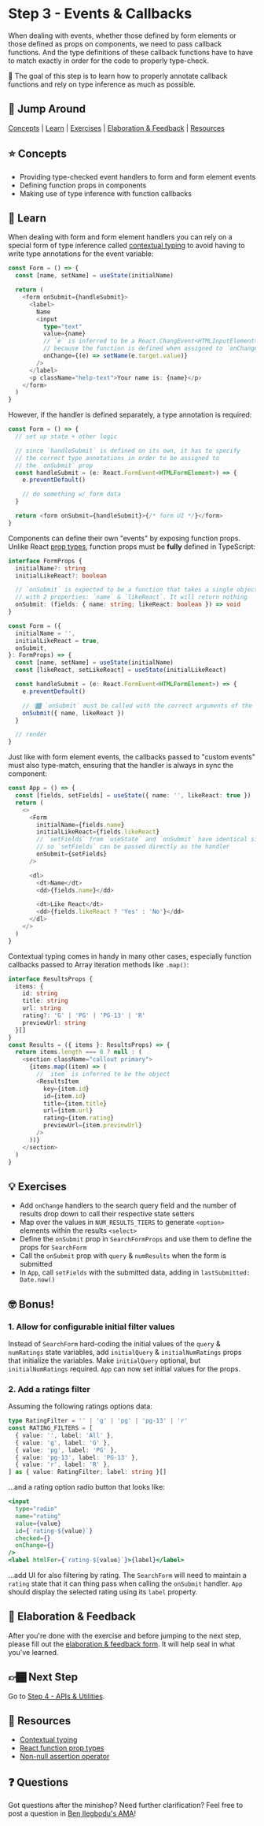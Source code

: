 # Step 3 - Events & Callbacks

When dealing with events, whether those defined by form elements or those defined as props on components, we need to pass callback functions. And the type definitions of these callback functions have to have to match exactly in order for the code to properly type-check.

🏅 The goal of this step is to learn how to properly annotate callback functions and rely on type inference as much as possible.

## 🐇 Jump Around

[Concepts](#-concepts) | [Learn](#-learn) | [Exercises](#-exercises) | [Elaboration & Feedback](#-elaboration--feedback) | [Resources](#-resources)

## ⭐ Concepts

- Providing type-checked event handlers to form and form element events
- Defining function props in components
- Making use of type inference with function callbacks

## 📝 Learn

When dealing with form and form element handlers you can rely on a special form of type inference called [contextual typing](https://www.typescriptlang.org/docs/handbook/type-inference.html#contextual-typing) to avoid having to write type annotations for the event variable:

```ts
const Form = () => {
  const [name, setName] = useState(initialName)

  return (
    <form onSubmit={handleSubmit}>
      <label>
        Name
        <input
          type="text"
          value={name}
          // `e` is inferred to be a React.ChangEvent<HTMLInputElement>
          // because the function is defined when assigned to `onChange`
          onChange={(e) => setName(e.target.value)}
        />
      </label>
      <p className="help-text">Your name is: {name}</p>
    </form>
  )
}
```

However, if the handler is defined separately, a type annotation is required:

```ts
const Form = () => {
  // set up state + other logic

  // since `handleSubmit` is defined on its own, it has to specify
  // the correct type annotations in order to be assigned to
  // the `onSubmit` prop
  const handleSubmit = (e: React.FormEvent<HTMLFormElement>) => {
    e.preventDefault()

    // do something w/ form data
  }

  return <form onSubmit={handleSubmit}>{/* form UI */}</form>
}
```

Components can define their own "events" by exposing function props. Unlike React [prop types](https://reactjs.org/docs/typechecking-with-proptypes.html), function props must be **fully** defined in TypeScript:

```ts
interface FormProps {
  initialName?: string
  initialLikeReact?: boolean

  // `onSubmit` is expected to be a function that takes a single object parameter
  // with 2 properties: `name` & `likeReact`. It will return nothing
  onSubmit: (fields: { name: string; likeReact: boolean }) => void
}

const Form = ({
  initialName = '',
  initialLikeReact = true,
  onSubmit,
}: FormProps) => {
  const [name, setName] = useState(initialName)
  const [likeReact, setLikeReact] = useState(initialLikeReact)

  const handleSubmit = (e: React.FormEvent<HTMLFormElement>) => {
    e.preventDefault()

    // 👇🏾 `onSubmit` must be called with the correct arguments of the right types
    onSubmit({ name, likeReact })
  }

  // render
}
```

Just like with form element events, the callbacks passed to "custom events" must also type-match, ensuring that the handler is always in sync the component:

```ts
const App = () => {
  const [fields, setFields] = useState({ name: '', likeReact: true })
  return (
    <>
      <Form
        initialName={fields.name}
        initialLikeReact={fields.likeReact}
        // `setFields` from `useState` and `onSubmit` have identical signatures
        // so `setFields` can be passed directly as the handler
        onSubmit={setFields}
      />

      <dl>
        <dt>Name</dt>
        <dd>{fields.name}</dd>

        <dt>Like React</dt>
        <dd>{fields.likeReact ? 'Yes' : 'No'}</dd>
      </dl>
    </>
  )
}
```

Contextual typing comes in handy in many other cases, especially function callbacks passed to Array iteration methods like `.map()`:

```ts
interface ResultsProps {
  items: {
    id: string
    title: string
    url: string
    rating?: 'G' | 'PG' | 'PG-13' | 'R'
    previewUrl: string
  }[]
}
const Results = ({ items }: ResultsProps) => {
  return items.length === 0 ? null : (
    <section className="callout primary">
      {items.map((item) => (
        // `item` is inferred to be the object
        <ResultsItem
          key={item.id}
          id={item.id}
          title={item.title}
          url={item.url}
          rating={item.rating}
          previewUrl={item.previewUrl}
        />
      ))}
    </section>
  )
}
```

## 💡 Exercises

- Add `onChange` handlers to the search query field and the number of results drop down to call their respective state setters
- Map over the values in `NUM_RESULTS_TIERS` to generate `<option>` elements within the results `<select>`
- Define the `onSubmit` prop in `SearchFormProps` and use them to define the props for `SearchForm`
- Call the `onSubmit` prop with `query` & `numResults` when the form is submitted
- In `App`, call `setFields` with the submitted data, adding in `lastSubmitted: Date.now()`

## 🤓 Bonus!

### 1. Allow for configurable initial filter values

Instead of `SearchForm` hard-coding the initial values of the `query` & `numRatings` state variables, add `initialQuery` & `initialNumRatings` props that initialize the variables. Make `initialQuery` optional, but `initialNumRatings` required. `App` can now set initial values for the props.

### 2. Add a ratings filter

Assuming the following ratings options data:

```ts
type RatingFilter = '' | 'g' | 'pg' | 'pg-13' | 'r'
const RATING_FILTERS = [
  { value: '', label: 'All' },
  { value: 'g', label: 'G' },
  { value: 'pg', label: 'PG' },
  { value: 'pg-13', label: 'PG-13' },
  { value: 'r', label: 'R' },
] as { value: RatingFilter; label: string }[]
```

...and a rating option radio button that looks like:

```jsx
<input
  type="radio"
  name="rating"
  value={value}
  id={`rating-${value}`}
  checked={}
  onChange={}
/>
<label htmlFor={`rating-${value}`}>{label}</label>
```

...add UI for also filtering by rating. The `SearchForm` will need to maintain a `rating` state that it can thing pass when calling the `onSubmit` handler. `App` should display the selected rating using its `label` property.

## 🧠 Elaboration & Feedback

After you're done with the exercise and before jumping to the next step, please fill out the [elaboration & feedback form](https://docs.google.com/forms/d/e/1FAIpQLScRocWvtbrl4XmT5_NRiE8bSK3CMZil-ZQByBAt8lpsurcRmw/viewform?usp=pp_url&entry.1671251225=TypeScript+For+React+Developers+Minishop&entry.1984987236=Step+3+-+Events+%26+Callbacks). It will help seal in what you've learned.

## 👉🏾 Next Step

Go to [Step 4 - APIs & Utilities](../04-api).

## 📕 Resources

- [Contextual typing](https://www.typescriptlang.org/docs/handbook/type-inference.html#contextual-typing)
- [React function prop types](https://www.benmvp.com/blog/react-prop-types-with-typescript/#function-types)
- [Non-null assertion operator](https://www.typescriptlang.org/docs/handbook/release-notes/typescript-2-0.html#non-null-assertion-operator)

## ❓ Questions

Got questions after the minishop? Need further clarification? Feel free to post a question in [Ben Ilegbodu's AMA](https://www.benmvp.com/ama/)!
